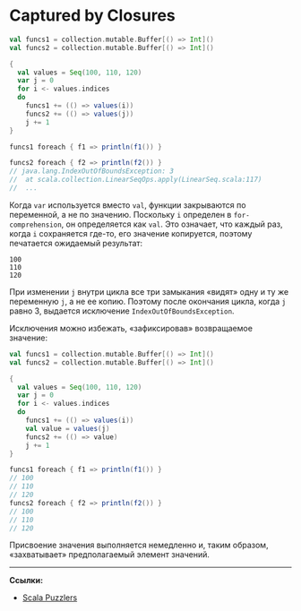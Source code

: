 # Captured by Closures

```scala
val funcs1 = collection.mutable.Buffer[() => Int]()
val funcs2 = collection.mutable.Buffer[() => Int]()

{
  val values = Seq(100, 110, 120)
  var j = 0
  for i <- values.indices
  do  
    funcs1 += (() => values(i))
    funcs2 += (() => values(j))
    j += 1
}
```

```scala
funcs1 foreach { f1 => println(f1()) }
```

```scala
funcs2 foreach { f2 => println(f2()) }
// java.lang.IndexOutOfBoundsException: 3
// 	at scala.collection.LinearSeqOps.apply(LinearSeq.scala:117)
//  ...
```

Когда `var` используется вместо `val`, функции закрываются по переменной, а не по значению. 
Поскольку `i` определен в `for-comprehension`, он определяется как `val`. 
Это означает, что каждый раз, когда `i` сохраняется где-то, его значение копируется, 
поэтому печатается ожидаемый результат:

```
100
110
120
```

При изменении `j` внутри цикла все три замыкания «видят» одну и ту же переменную `j`, а не ее копию. 
Поэтому после окончания цикла, когда `j` равно 3, выдается исключение `IndexOutOfBoundsException`. 

Исключения можно избежать, «зафиксировав» возвращаемое значение:

```scala
val funcs1 = collection.mutable.Buffer[() => Int]()
val funcs2 = collection.mutable.Buffer[() => Int]()

{
  val values = Seq(100, 110, 120)
  var j = 0
  for i <- values.indices
  do
    funcs1 += (() => values(i))
    val value = values(j)
    funcs2 += (() => value)
    j += 1
}
```

```scala
funcs1 foreach { f1 => println(f1()) }
// 100
// 110
// 120
funcs2 foreach { f2 => println(f2()) }
// 100
// 110
// 120
```

Присвоение значения выполняется немедленно и, таким образом, «захватывает» предполагаемый элемент значений.


---

**Ссылки:**
- [Scala Puzzlers](https://scalapuzzlers.com/index.html#pzzlr-008)
